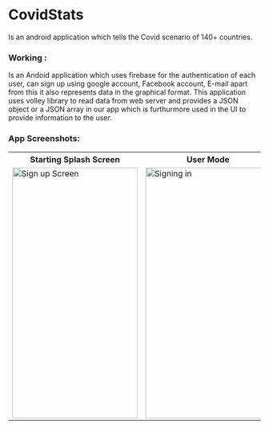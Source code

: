 # CovidStats

Is an android application which tells the Covid scenario of 140+ countries.

### Working :

Is an Andoid application which uses firebase for the authentication of each user, can sign up using google account, Facebook account, E-mail apart from this it also represents data in the graphical format. This application uses volley library to read data from web server and provides a JSON object or a JSON array in our app which is furthurmore used in the UI to provide information to the user.


### App Screenshots:

<table align="center">
  <tr>
    <th>Starting Splash Screen</th>
    <th>User Mode</th>
    <th>Student Signup mode</th>
  </tr>
  <tr>
    <td><img src="https://user-images.githubusercontent.com/74124514/153232079-c8165426-2805-434c-9b0e-7709917ae3c6.jpeg" alt="Sign up Screen" style="width:250px;height:500px;"></td>
    <td><img src="https://user-images.githubusercontent.com/74124514/153232101-a5050fd8-f36e-47e9-ae45-f42317e0127b.jpeg" alt="Signing in" style="width:250px;height:500px;"></td>
    <td><img src="https://user-images.githubusercontent.com/74124514/153232141-d267311b-9316-41f3-af8e-38613780ef14.jpeg" alt="Main Screen(Activity)" style="width:250px;height:500px;"></td>
  </tr>

</table><br><br>
